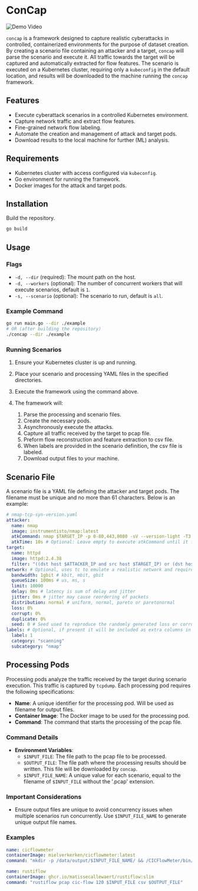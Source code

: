 
# ConCap

![Demo Video](concap-demo.gif)

`concap` is a framework designed to capture realistic cyberattacks in controlled, containerized environments for the purpose of dataset creation. By creating a scenario file containing an attacker and a target, `concap` will parse the scenario and execute it. All traffic towards the target will be captured and automatically extracted for flow features. The scenario is executed on a Kubernetes cluster, requiring only a `kubeconfig` in the default location, and results will be downloaded to the machine running the `concap` framework.


## Features

- Execute cyberattack scenarios in a controlled Kubernetes environment.
- Capture network traffic and extract flow features.
- Fine-grained network flow labeling.
- Automate the creation and management of attack and target pods.
- Download results to the local machine for further (ML) analysis.

## Requirements

- Kubernetes cluster with access configured via `kubeconfig`.
- Go environment for running the framework.
- Docker images for the attack and target pods.

## Installation

Build the repository.

```sh
go build
```

## Usage

### Flags

- `-d, --dir` (required): The mount path on the host.
- `-d, --workers` (optional): The number of concurrent workers that will execute scenarios, default is `1`.
- `-s, --scenario` (optional): The scenario to run, default is `all`.

### Example Command

```sh
go run main.go --dir ./example
# OR (after building the repository)
./concap --dir ./example
```

### Running Scenarios

1. Ensure your Kubernetes cluster is up and running.
2. Place your scenario and processing YAML files in the specified directories.
3. Execute the framework using the command above.
4. The framework will:

    1. Parse the processing and scenario files.
    2. Create the necessary pods.
    3. Asynchronously execute the attacks.
    4. Capture all traffic received by the target to pcap file.
    5. Preform flow reconstruction and feature extraction to csv file.
    6. When labels are provided in the scenario definition, the csv file is labeled.
    6. Download output files to your machine.

## Scenario File

A scenario file is a YAML file defining the attacker and target pods. The filename must be unique and no more than 61 characters. Below is an example:

```yaml
# nmap-tcp-syn-version.yaml
attacker:
  name: nmap
  image: instrumentisto/nmap:latest
  atkCommand: nmap $TARGET_IP -p 0-80,443,8080 -sV --version-light -T3
  atkTime: 10s # Optional: Leave empty to execute atkCommand until it finishes.
target:
  name: httpd
  image: httpd:2.4.38
  filter: "((dst host $ATTACKER_IP and src host $TARGET_IP) or (dst host $TARGET_IP and src host $ATTACKER_IP)) and not arp" # Optional, default
network: # Optional, uses tc to emulate a realistic network and requires kernel module sch_netem on nodes in the K8s cluster, install with modprobe sch_netem
  bandwidth: 1gbit # kbit, mbit, gbit
  queueSize: 100ms # us, ms, s
  limit: 10000
  delay: 0ms # latency is sum of delay and jitter
  jitter: 0ms # jitter may cause reordering of packets
  distribution: normal # uniform, normal, pareto or paretonormal
  loss: 0%
  corrupt: 0%
  duplicate: 0%
  seed: 0 # Seed used to reproduce the randomly generated loss or corruption events
labels: # Optional, if present it will be included as extra columns in the flows CSV. Any key, value combination is allowed here.
  label: 1
  category: "scanning"
  subcategory: "nmap"
```

## Processing Pods

Processing pods analyze the traffic received by the target during scenario execution. This traffic is captured by `tcpdump`. Each processing pod requires the following specifications:

- **Name**: A unique identifier for the processing pod. Will be used as filename for output files.
- **Container Image**: The Docker image to be used for the processing pod.
- **Command**: The command that starts the processing of the pcap file.

### Command Details

- **Environment Variables**:
  - `$INPUT_FILE`: The file path to the pcap file to be processed.
  - `$OUTPUT_FILE`: The file path where the processing results should be written. This file will be downloaded by `concap`.
  - `$INPUT_FILE_NAME`: A unique value for each scenario, equal to the filename of `$INPUT_FILE` without the '.pcap' extension.

### Important Considerations

- Ensure output files are unique to avoid concurrency issues when multiple scenarios run concurrently. Use `$INPUT_FILE_NAME` to generate unique output file names.

### Examples

```yaml
name: cicflowmeter
containerImage: mielverkerken/cicflowmeter:latest
command: "mkdir -p /data/output/$INPUT_FILE_NAME/ && /CICFlowMeter/bin/cfm $INPUT_FILE /data/output/$INPUT_FILE_NAME/ && mv /data/output/$INPUT_FILE_NAME/$INPUT_FILE_NAME.pcap_Flow.csv $OUTPUT_FILE"
```

```yaml
name: rustiflow
containerImage: ghcr.io/matissecallewaert/rustiflow:slim
command: "rustiflow pcap cic-flow 120 $INPUT_FILE csv $OUTPUT_FILE"
```
